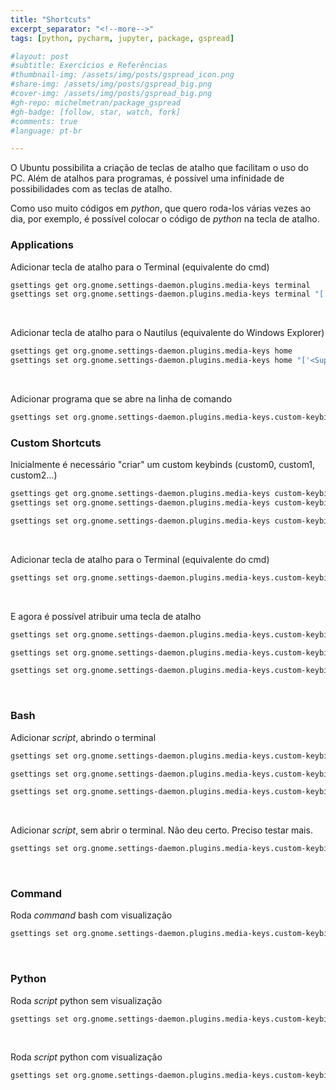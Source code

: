 ```yaml
---
title: "Shortcuts"
excerpt_separator: "<!--more-->"
tags: [python, pycharm, jupyter, package, gspread]

#layout: post
#subtitle: Exercícios e Referências
#thumbnail-img: /assets/img/posts/gspread_icon.png
#share-img: /assets/img/posts/gspread_big.png
#cover-img: /assets/img/posts/gspread_big.png
#gh-repo: michelmetran/package_gspread
#gh-badge: [follow, star, watch, fork]
#comments: true
#language: pt-br

---
```


O Ubuntu possibilita a criação de teclas de atalho que facilitam o uso do PC. Além de atalhos para programas, é possível uma infinidade de possibilidades com as teclas de atalho.

Como uso muito códigos em *python*, que quero roda-los várias vezes ao dia, por exemplo, é possível colocar o código de *python* na tecla de atalho.



### Applications

Adicionar tecla de atalho para o Terminal (equivalente do cmd)

```bash
gsettings get org.gnome.settings-daemon.plugins.media-keys terminal
gsettings set org.gnome.settings-daemon.plugins.media-keys terminal "['<Super>r']"
```

<br>

Adicionar tecla de atalho para o Nautilus (equivalente do Windows Explorer)

```bash
gsettings get org.gnome.settings-daemon.plugins.media-keys home
gsettings set org.gnome.settings-daemon.plugins.media-keys home "['<Super>e']"
```

<br>

Adicionar programa que se abre na linha de comando

```bash
gsettings set org.gnome.settings-daemon.plugins.media-keys.custom-keybinding:/org/gnome/settings-daemon/plugins/media-keys/custom-keybindings/custom0/ command "'spotify'"
```



### Custom Shortcuts

Inicialmente é necessário "criar" um custom keybinds (custom0, custom1, custom2...)

```bash
gsettings get org.gnome.settings-daemon.plugins.media-keys custom-keybindings
gsettings set org.gnome.settings-daemon.plugins.media-keys custom-keybindings "['/org/gnome/settings-daemon/plugins/media-keys/custom-keybindings/custom0/']"

gsettings set org.gnome.settings-daemon.plugins.media-keys custom-keybindings "['/org/gnome/settings-daemon/plugins/media-keys/custom-keybindings/custom0/', '/org/gnome/settings-daemon/plugins/media-keys/custom-keybindings/custom1/', '/org/gnome/settings-daemon/plugins/media-keys/custom-keybindings/custom2/']"
```

<br>

Adicionar tecla de atalho para o Terminal (equivalente do cmd)

```bash
gsettings set org.gnome.settings-daemon.plugins.media-keys.custom-keybinding:/org/gnome/settings-daemon/plugins/media-keys/custom-keybindings/custom1/ name "'hotmilhas'"
```

<br>

E agora é possível atribuir uma tecla de atalho

```bash
gsettings set org.gnome.settings-daemon.plugins.media-keys.custom-keybinding:/org/gnome/settings-daemon/plugins/media-keys/custom-keybindings/custom0/ binding "'<Super>j'"

gsettings set org.gnome.settings-daemon.plugins.media-keys.custom-keybinding:/org/gnome/settings-daemon/plugins/media-keys/custom-keybindings/custom1/ binding "'<Super>k'"

gsettings set org.gnome.settings-daemon.plugins.media-keys.custom-keybinding:/org/gnome/settings-daemon/plugins/media-keys/custom-keybindings/custom2/ binding "'<Super>g'"
```

<br>

### Bash

Adicionar *script*, abrindo o terminal

```bash
gsettings set org.gnome.settings-daemon.plugins.media-keys.custom-keybinding:/org/gnome/settings-daemon/plugins/media-keys/custom-keybindings/custom0/ command "gnome-terminal -- bash -c '$HOME/Documents/Codes/open_dsa/linguagem/sh/open_jn.sh ; bash'"

gsettings set org.gnome.settings-daemon.plugins.media-keys.custom-keybinding:/org/gnome/settings-daemon/plugins/media-keys/custom-keybindings/custom1/ command "gnome-terminal -- bash -c '$HOME/Codes/open_dsa/linguagem/sh/convert_jn.sh $HOME/Codes/open_cash/hotmilhas/test/minhas_milhas.ipynb; bash'"

gsettings set org.gnome.settings-daemon.plugins.media-keys.custom-keybinding:/org/gnome/settings-daemon/plugins/media-keys/custom-keybindings/custom2/ command "gnome-terminal -- bash -c '$HOME/Codes/open_dsa/linguagem/sh/google-drive-ocamlfuse.sh'"
```

<br>

Adicionar *script*, sem abrir o terminal. Não deu certo. Preciso testar mais.

```bash
gsettings set org.gnome.settings-daemon.plugins.media-keys.custom-keybinding:/org/gnome/settings-daemon/plugins/media-keys/custom-keybindings/custom0/ command "'$HOME/Codes/my_linux/sh/open_jn.sh'"
```

<br>

### Command

Roda *command* bash com visualização
```bash
gsettings set org.gnome.settings-daemon.plugins.media-keys.custom-keybinding:/org/gnome/settings-daemon/plugins/media-keys/custom-keybindings/custom0/ command "gnome-terminal -- bash -c 'echo Monkey; read line'"
```

<br>

### Python

Roda *script* python sem visualização

```bash
gsettings set org.gnome.settings-daemon.plugins.media-keys.custom-keybinding:/org/gnome/settings-daemon/plugins/media-keys/custom-keybindings/custom0/ command "gnome-terminal -- python3 $HOME/Codes/my_knowledge/linguagem/python/test.py"
```

<br>

Roda *script* python com visualização

```bash
gsettings set org.gnome.settings-daemon.plugins.media-keys.custom-keybinding:/org/gnome/settings-daemon/plugins/media-keys/custom-keybindings/custom0/ command "gnome-terminal -- bash -c 'python3 $HOME/Codes/my_knowledge/linguagem/python/test.py; read line'"
```

